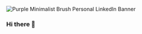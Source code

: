 
![Purple Minimalist Brush Personal LinkedIn Banner](https://user-images.githubusercontent.com/72257400/147883960-a9234356-e0e4-429a-9c42-86dba6434c1d.gif)





### Hi there 👋 

<!--
**yatharthagr7/yatharthagr7** is a ✨ _special_ ✨ repository because its `README.md` (this file) appears on your GitHub profile.

Here are some ideas to get you started:

- 🔭 I’m currently working on ...
- 🌱 I’m currently learning ...
- 👯 I’m looking to collaborate on ...
- 🤔 I’m looking for help with ...
- 💬 Ask me about ...
- 📫 How to reach me: ...
- 😄 Pronouns: ...
- ⚡ Fun fact: ...
-->
